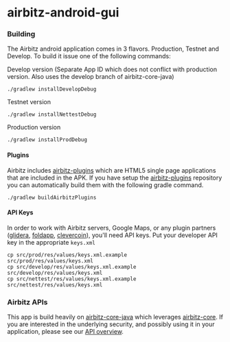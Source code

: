 airbitz-android-gui
=========================

### Building

The Airbitz android application comes in 3 flavors. Production, Testnet and
Develop. To build it issue one of the following commands:

Develop version (Separate App ID which does not conflict with production version. Also uses the develop branch of airbitz-core-java)

    ./gradlew installDevelopDebug

Testnet version

    ./gradlew installNettestDebug

Production version

    ./gradlew installProdDebug

#### Plugins

Airbitz includes [airbitz-plugins][plugins] which are HTML5 single page
applications that are included in the APK. If you have setup the
[airbitz-plugins][plugins] repository you can automatically build them with the
following gradle command.

    ./gradlew buildAirbitzPlugins

#### API Keys

In order to work with Airbitz servers, Google Maps, or any plugin partners
([glidera][glidera], [foldapp][foldapp], [clevercoin][clevercoin]), you'll need
API keys. Put your developer API key in the appropriate `keys.xml`

    cp src/prod/res/values/keys.xml.example    src/prod/res/values/keys.xml
    cp src/develop/res/values/keys.xml.example src/develop/res/values/keys.xml
    cp src/nettest/res/values/keys.xml.example src/nettest/res/values/keys.xml


### Airbitz APIs

This app is build heavily on [airbitz-core-java][java-core] which leverages
[airbitz-core][core]. If you are interested in the underlying security,
and possibly using it in your application, please see our [API overview][library].

[plugins]: https://github.com/Airbitz/airbitz-plugins.git
[glidera]: https://glidera.io
[foldapp]: https://foldapp.com
[clevercoin]: https://corporate.clevercoin.com
[core]: https://github.com/Airbitz/airbitz-core.git
[java-core]: https://github.com/Airbitz/airbitz-core-java.git
[library]: https://airbitz.co/developer-api-library/
